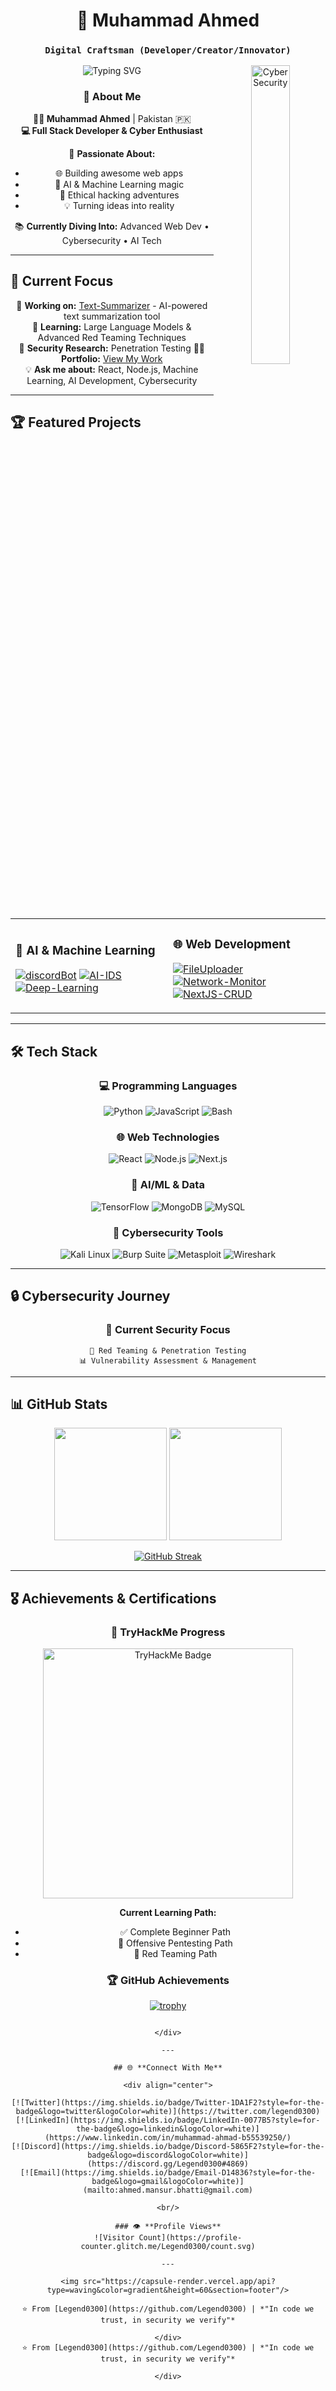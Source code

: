 <div align="center">
  
# 🚀 Muhammad Ahmed
### `Digital Craftsman (Developer/Creator/Innovator)`

<img src="https://readme-typing-svg.herokuapp.com?font=Fira+Code&size=22&duration=3000&pause=1000&color=00F7FF&center=true&vCenter=true&multiline=true&width=600&height=100&lines=Full+Stack+Developer;Machine+Learning+Engineer;AI+Enthusiast;Cybersecurity+Researcher;Red+Team+Specialist;Building+Tomorrow's+Technology" alt="Typing SVG" />

<img width="35%" align="right" alt="Cyber Security" src="https://user-images.githubusercontent.com/74038190/212284100-561aa473-3905-4a80-b561-0d28506553ee.gif" />

### 🌟 About Me

**👨‍💻 Muhammad Ahmed** | Pakistan 🇵🇰  
**💻 Full Stack Developer & Cyber Enthusiast**  

🚀 **Passionate About:**
- 🌐 Building awesome web apps
- 🤖 AI & Machine Learning magic
- 🔐 Ethical hacking adventures
- 💡 Turning ideas into reality

📚 **Currently Diving Into:** Advanced Web Dev • Cybersecurity • AI Tech

</div>

---

## 🎯 **Current Focus**

<div align="center">

🔭 **Working on:** [Text-Summarizer](https://github.com/Legend0300/Text-Summarizer) - AI-powered text summarization tool  
🌱 **Learning:** Large Language Models & Advanced Red Teaming Techniques  
🔐 **Security Research:** Penetration Testing 
👨‍💻 **Portfolio:** [View My Work](https://portfolio-git-ml-legend0300s-projects.vercel.app/)  
💡 **Ask me about:** React, Node.js, Machine Learning, AI Development, Cybersecurity  

</div>

---

## 🏆 **Featured Projects**

<div align="center">

<table>
<tr>
<td width="50%">

### 🤖 AI & Machine Learning
[![discordBot](https://github-readme-stats.vercel.app/api/pin/?username=Legend0300&repo=discordBot&theme=tokyonight&border_color=00f7ff)](https://github.com/Legend0300/discordBot)
[![AI-IDS](https://github-readme-stats.vercel.app/api/pin/?username=Legend0300&repo=AI-IDS&theme=tokyonight&border_color=00f7ff)](https://github.com/Legend0300/AI-IDS)
[![Deep-Learning](https://github-readme-stats.vercel.app/api/pin/?username=Legend0300&repo=Deep-Learning&theme=tokyonight&border_color=00f7ff)](https://github.com/Legend0300/Deep-Learning)

</td>
<td width="50%">

### 🌐 Web Development
[![FileUploader](https://github-readme-stats.vercel.app/api/pin/?username=Legend0300&repo=FileUploader&theme=tokyonight&border_color=00f7ff)](https://github.com/Legend0300/FileUploader)
[![Network-Monitor](https://github-readme-stats.vercel.app/api/pin/?username=Legend0300&repo=Network-Monitor&theme=tokyonight&border_color=00f7ff)](https://github.com/Legend0300/Network-Monitor)
[![NextJS-CRUD](https://github-readme-stats.vercel.app/api/pin/?username=Legend0300&repo=NextJS-CRUD&theme=tokyonight&border_color=00f7ff)](https://github.com/Legend0300/NextJS-CRUD)

</td>
</tr>
</table>

</div>

---

## 🛠️ **Tech Stack**

<div align="center">

### 💻 **Programming Languages**
![Python](https://img.shields.io/badge/Python-FFD43B?style=for-the-badge&logo=python&logoColor=blue)
![JavaScript](https://img.shields.io/badge/JavaScript-323330?style=for-the-badge&logo=javascript&logoColor=F7DF1E)
![Bash](https://img.shields.io/badge/Bash-4EAA25?style=for-the-badge&logo=gnu-bash&logoColor=white)

### 🌐 **Web Technologies**
![React](https://img.shields.io/badge/React-20232A?style=for-the-badge&logo=react&logoColor=61DAFB)
![Node.js](https://img.shields.io/badge/Node.js-339933?style=for-the-badge&logo=nodedotjs&logoColor=white)
![Next.js](https://img.shields.io/badge/next.js-000000?style=for-the-badge&logo=nextdotjs&logoColor=white)

### 🤖 **AI/ML & Data**
![TensorFlow](https://img.shields.io/badge/TensorFlow-FF6F00?style=for-the-badge&logo=tensorflow&logoColor=white)
![MongoDB](https://img.shields.io/badge/MongoDB-4EA94B?style=for-the-badge&logo=mongodb&logoColor=white)
![MySQL](https://img.shields.io/badge/MySQL-005C84?style=for-the-badge&logo=mysql&logoColor=white)

### 🔐 **Cybersecurity Tools**
![Kali Linux](https://img.shields.io/badge/Kali_Linux-557C94?style=for-the-badge&logo=kali-linux&logoColor=white)
![Burp Suite](https://img.shields.io/badge/Burp_Suite-FF6633?style=for-the-badge&logo=burp-suite&logoColor=white)
![Metasploit](https://img.shields.io/badge/Metasploit-2596CD?style=for-the-badge&logo=metasploit&logoColor=white)
![Wireshark](https://img.shields.io/badge/Wireshark-1679A7?style=for-the-badge&logo=wireshark&logoColor=white)

</div>

---

## 🔒 **Cybersecurity Journey**

<div align="center">

### 🎯 **Current Security Focus**
```
🔴 Red Teaming & Penetration Testing
📊 Vulnerability Assessment & Management
```


</div>

---

## 📊 **GitHub Stats**

<div align="center">
  
<img height="180em" src="https://github-readme-stats.vercel.app/api?username=Legend0300&show_icons=true&theme=tokyonight&include_all_commits=true&count_private=true&border_color=00f7ff"/>
<img height="180em" src="https://github-readme-stats.vercel.app/api/top-langs/?username=Legend0300&layout=compact&langs_count=8&theme=tokyonight&border_color=00f7ff"/>

<br/>

[![GitHub Streak](https://streak-stats.demolab.com/?user=Legend0300&theme=tokyonight&border=00f7ff)](https://git.io/streak-stats)

</div>

---

## 🎖️ **Achievements & Certifications**

<div align="center">

### 🔐 **TryHackMe Progress**
<img src="https://tryhackme-badges.s3.amazonaws.com/Legend0300.png" alt="TryHackMe Badge" width="400"/>

**Current Learning Path:**
- ✅ Complete Beginner Path
- 🔄 Offensive Pentesting Path  
- 🔄 Red Teaming Path

### 🏆 **GitHub Achievements**
[![trophy](https://github-profile-trophy.vercel.app/?username=Legend0300&theme=tokyonight&no-frame=true&no-bg=true&margin-w=4&column=4)](https://github.com/ryo-ma/github-profile-trophy)
```

</div>

---

## 🌐 **Connect With Me**

<div align="center">

[![Twitter](https://img.shields.io/badge/Twitter-1DA1F2?style=for-the-badge&logo=twitter&logoColor=white)](https://twitter.com/legend0300)
[![LinkedIn](https://img.shields.io/badge/LinkedIn-0077B5?style=for-the-badge&logo=linkedin&logoColor=white)](https://www.linkedin.com/in/muhammad-ahmad-b55539250/)
[![Discord](https://img.shields.io/badge/Discord-5865F2?style=for-the-badge&logo=discord&logoColor=white)](https://discord.gg/Legend0300#4869)
[![Email](https://img.shields.io/badge/Email-D14836?style=for-the-badge&logo=gmail&logoColor=white)](mailto:ahmed.mansur.bhatti@gmail.com)

<br/>

### 👁️ **Profile Views**
![Visitor Count](https://profile-counter.glitch.me/Legend0300/count.svg)

---

<img src="https://capsule-render.vercel.app/api?type=waving&color=gradient&height=60&section=footer"/>

⭐️ From [Legend0300](https://github.com/Legend0300) | *"In code we trust, in security we verify"*

</div>
⭐️ From [Legend0300](https://github.com/Legend0300) | *"In code we trust, in security we verify"*

</div>
